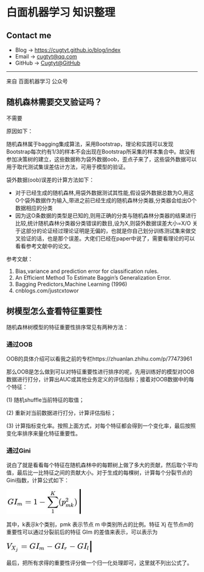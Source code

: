 # 白面机器学习 知识整理

## Contact me

* Blog -> <https://cugtyt.github.io/blog/index>
* Email -> <cugtyt@qq.com>
* GitHub -> [Cugtyt@GitHub](https://github.com/Cugtyt)

---

来自 百面机器学习 公众号

## 随机森林需要交叉验证吗？

不需要

原因如下：

随机森林属于bagging集成算法，采用Bootstrap，理论和实践可以发现Bootstrap每次约有1/3的样本不会出现在Bootstrap所采集的样本集合中。故没有参加决策树的建立，这些数据称为袋外数据oob，歪点子来了，这些袋外数据可以用于取代测试集误差估计方法，可用于模型的验证。

袋外数据(oob)误差的计算方法如下：

* 对于已经生成的随机森林,用袋外数据测试其性能,假设袋外数据总数为O,用这O个袋外数据作为输入,带进之前已经生成的随机森林分类器,分类器会给出O个数据相应的分类
* 因为这O条数据的类型是已知的,则用正确的分类与随机森林分类器的结果进行比较,统计随机森林分类器分类错误的数目,设为X,则袋外数据误差大小=X/O
关于这部分的论证经过理论证明是无偏的，也就是你自己划分训练测试集来做交叉验证的话，也是那个误差。大佬们已经在paper中说了，需要看理论的可以看看参考文献中的论文。

参考文献：

1. Bias,variance and prediction error for classification rules.<Robert Tibshiranni>
2. An Efficient Method To Estimate Baggin’s Generalization Error.<David H.Wolpert and William G.Macready>
3. Bagging Predictors,Machine Learning (1996)<Breiman>
4. cnblogs.com/justcxtowor

## 树模型怎么查看特征重要性

随机森林树模型的特征重要性排序常见有两种方法：

### 通过OOB

OOB的具体介绍可以看我之前的专栏https://zhuanlan.zhihu.com/p/77473961

那么OOB是怎么做到可以对特征重要性进行排序的呢，先用训练好的模型对OOB数据进行打分，计算出AUC或其他业务定义的评估指标；接着对OOB数据中的每个特征：

(1) 随机shuffle当前特征的取值；

(2) 重新对当前数据进行打分，计算评估指标；

(3) 计算指标变化率。按照上面方式，对每个特征都会得到一个变化率，最后按照变化率排序来量化特征重要性。

### 通过Gini

说白了就是看看每个特征在随机森林中的每颗树上做了多大的贡献，然后取个平均值，最后比一比特征之间的贡献大小。对于生成的每棵树，计算每个分裂节点的Gini指数，计算公式如下：

![](R/baimian-fig1.jpg)

其中，k表示k个类别，pmk 表示节点 m 中类别所占的比例。特征 Xj 在节点m的重要性可以通过分裂前后的特征 GIm 的差值来表示，可以表示为

![](R/baimian-fig2.jpg)

最后，把所有求得的重要性评分做一个归一化处理即可，这里就不列出公式了。
